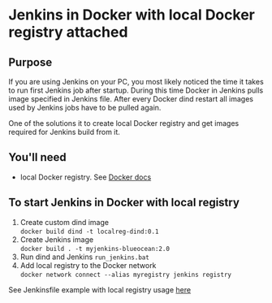 # Jenkins in Docker with local Docker registry attached

## Purpose
If you are using Jenkins on your PC, you most likely noticed the time it takes to run first Jenkins job after startup. During this time Docker in Jenkins pulls image specified in Jenkins file. After every Docker dind restart all images used by Jenkins jobs have to be pulled again.  

One of the solutions it to create local Docker registry and get images required for Jenkins build from it.

## You'll need
* local Docker registry. See [Docker docs](https://docs.docker.com/registry/deploying/)

## To start Jenkins in Docker with local registry
1. Create custom dind image  
`docker build dind -t localreg-dind:0.1`
2. Create Jenkins image  
`docker build . -t myjenkins-blueocean:2.0`
3. Run dind and Jenkins
`run_jenkins.bat`
4. Add local registry to the Docker network  
`docker network connect --alias myregistry jenkins registry`

See Jenkinsfile example with local registry usage [here](https://github.com/roman-ks/maze-generator/blob/master/Jenkinsfile)